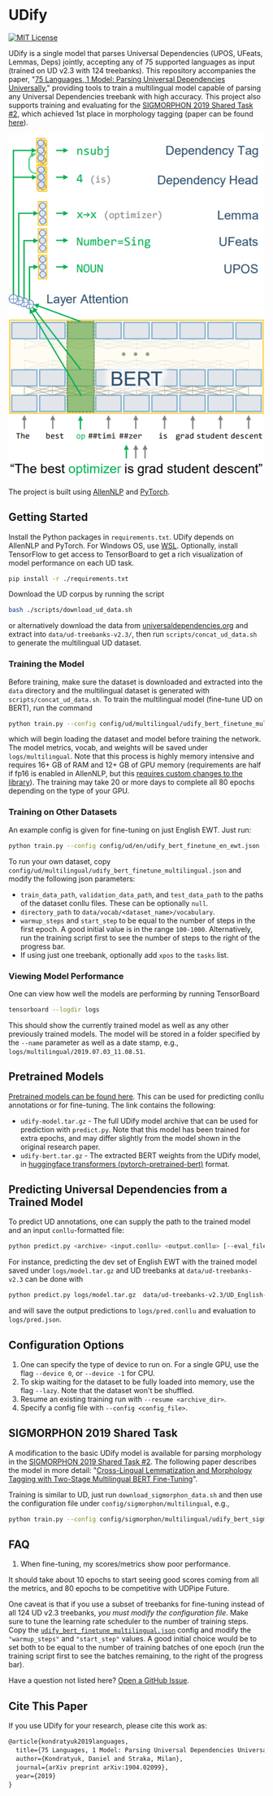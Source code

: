 # UDify

[![MIT License](https://img.shields.io/badge/License-MIT-green.svg)](LICENSE)

UDify is a single model that parses Universal Dependencies (UPOS, UFeats, Lemmas, Deps) jointly, accepting any of 75 
supported languages as input (trained on UD v2.3 with 124 treebanks). This repository accompanies the paper, 
"[75 Languages, 1 Model: Parsing Universal Dependencies Universally](https://arxiv.org/abs/1904.02099)," 
providing tools to train a multilingual model capable of parsing any Universal Dependencies treebank with high 
accuracy. This project also supports training and evaluating for the 
[SIGMORPHON 2019 Shared Task #2](https://sigmorphon.github.io/sharedtasks/2019/task2/), which achieved 1st place in 
 morphology tagging (paper can be found [here](https://www.aclweb.org/anthology/W19-4203)).

[![UDify Model Architecture](docs/udify-architecture.png)](https://arxiv.org/pdf/1904.02099.pdf)

The project is built using [AllenNLP](https://allennlp.org/) and [PyTorch](https://pytorch.org/).

## Getting Started

Install the Python packages in `requirements.txt`. UDify depends on AllenNLP and PyTorch. For Windows OS, use 
[WSL](https://docs.microsoft.com/en-us/windows/wsl/install-win10). Optionally, install TensorFlow to get access to 
TensorBoard to get a rich visualization of model performance on each UD task.

```bash
pip install -r ./requirements.txt
```

Download the UD corpus by running the script

```bash
bash ./scripts/download_ud_data.sh
```

or alternatively download the data from [universaldependencies.org](https://universaldependencies.org/) and extract 
into `data/ud-treebanks-v2.3/`, then run `scripts/concat_ud_data.sh` to generate the multilingual UD dataset.

### Training the Model

Before training, make sure the dataset is downloaded and extracted into the `data` directory and the multilingual 
dataset is generated with `scripts/concat_ud_data.sh`. To train the multilingual model (fine-tune UD on BERT), 
run the command

```bash
python train.py --config config/ud/multilingual/udify_bert_finetune_multilingual.json --name multilingual
```

which will begin loading the dataset and model before training the network. The model metrics, vocab, and weights will
be saved under `logs/multilingual`. Note that this process is highly memory intensive and requires 16+ GB of RAM and 
12+ GB of GPU memory (requirements are half if fp16 is enabled in AllenNLP, but this [requires custom changes to the library](https://github.com/allenai/allennlp/issues/2149)). 
The training may take 20 or more days to complete all 80 epochs depending on the type of your GPU.

### Training on Other Datasets

An example config is given for fine-tuning on just English EWT. Just run:

```bash
python train.py --config config/ud/en/udify_bert_finetune_en_ewt.json --name en_ewt
```

To run your own dataset, copy `config/ud/multilingual/udify_bert_finetune_multilingual.json` and modify the following
json parameters:

- `train_data_path`, `validation_data_path`, and `test_data_path` to the paths of the dataset conllu files. These can
be optionally `null`.
- `directory_path` to `data/vocab/<dataset_name>/vocabulary`.
- `warmup_steps` and `start_step` to be equal to the number of steps in the first epoch. A good initial value is in the 
range `100-1000`. Alternatively, run the training script first to see the number of steps to the right of the progress 
bar.
- If using just one treebank, optionally add `xpos` to the `tasks` list.

### Viewing Model Performance

One can view how well the models are performing by running TensorBoard

```bash
tensorboard --logdir logs
```

This should show the currently trained model as well as any other previously trained models. The model will be stored 
in a folder specified by the `--name` parameter as well as a date stamp, e.g., `logs/multilingual/2019.07.03_11.08.51`.

## Pretrained Models

[Pretrained models can be found here](http://hdl.handle.net/11234/1-3042). This can be used for predicting conllu 
annotations or for fine-tuning. The link contains the following:

- `udify-model.tar.gz` - The full UDify model archive that can be used for prediction with `predict.py`. Note that this 
model has been trained for extra epochs, and may differ slightly from the model shown in the original research paper.
- `udify-bert.tar.gz` - The extracted BERT weights from the UDify model, in 
[huggingface transformers (pytorch-pretrained-bert)](https://github.com/huggingface/transformers) format.

## Predicting Universal Dependencies from a Trained Model

To predict UD annotations, one can supply the path to the trained model and an input `conllu`-formatted file:

```bash
python predict.py <archive> <input.conllu> <output.conllu> [--eval_file results.json]
```

For instance, predicting the dev set of English EWT with the trained model saved under 
`logs/model.tar.gz` and UD treebanks at `data/ud-treebanks-v2.3` can be done with

```bash
python predict.py logs/model.tar.gz  data/ud-treebanks-v2.3/UD_English-EWT/en_ewt-ud-dev.conllu logs/pred.conllu --eval_file logs/pred.json
```

and will save the output predictions to `logs/pred.conllu` and evaluation to `logs/pred.json`.

## Configuration Options

1. One can specify the type of device to run on. For a single GPU, use the flag `--device 0`, or `--device -1` for CPU.
2. To skip waiting for the dataset to be fully loaded into memory, use the flag `--lazy`. Note that the dataset won't be shuffled.
3. Resume an existing training run with `--resume <archive_dir>`.
4. Specify a config file with `--config <config_file>`.

## SIGMORPHON 2019 Shared Task

A modification to the basic UDify model is available for parsing morphology in the 
[SIGMORPHON 2019 Shared Task #2](https://sigmorphon.github.io/sharedtasks/2019/task2/). The following paper describes 
the model in more detail: "[Cross-Lingual Lemmatization and Morphology Tagging with Two-Stage Multilingual BERT Fine-Tuning](https://www.aclweb.org/anthology/W19-4203)".

Training is similar to UD, just 
run `download_sigmorphon_data.sh` and then use the configuration file under `config/sigmorphon/multilingual`, e.g.,

```bash
python train.py --config config/sigmorphon/multilingual/udify_bert_sigmorphon_multilingual.json --name sigmorphon
```

## FAQ

1. When fine-tuning, my scores/metrics show poor performance.

It should take about 10 epochs to start seeing good scores coming from all the metrics, and 80 epochs to be competitive
 with UDPipe Future.

One caveat is that if you use a subset of treebanks for fine-tuning instead of all 124 UD v2.3 treebanks, 
*you must modify the configuration file*. Make sure to tune the learning rate scheduler to the number of 
training steps. Copy the [`udify_bert_finetune_multilingual.json`](https://github.com/Hyperparticle/udify/blob/master/config/ud/multilingual/udify_bert_finetune_multilingual.json) 
config and modify the `"warmup_steps"` and `"start_step"` values. A good initial choice would be to set both to be 
equal to the number of training batches of one epoch (run the training script first to see the batches remaining, to 
the right of the progress bar).

Have a question not listed here? [Open a GitHub Issue](https://github.com/Hyperparticle/udify/issues).

## Cite This Paper

If you use UDify for your research, please cite this work as:

```latex
@article{kondratyuk2019languages,
  title={75 Languages, 1 Model: Parsing Universal Dependencies Universally},
  author={Kondratyuk, Daniel and Straka, Milan},
  journal={arXiv preprint arXiv:1904.02099},
  year={2019}
}
```
